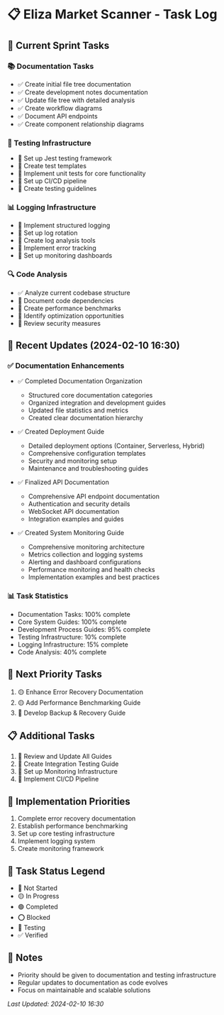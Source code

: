 # 📋 Eliza Market Scanner - Task Log

## 🎯 Current Sprint Tasks

### 📚 Documentation Tasks
- ✅ Create initial file tree documentation
- ✅ Create development notes documentation
- ✅ Update file tree with detailed analysis
- ✅ Create workflow diagrams
- ✅ Document API endpoints
- ✅ Create component relationship diagrams

### 🧪 Testing Infrastructure
- 🔴 Set up Jest testing framework
- 🔴 Create test templates
- 🔴 Implement unit tests for core functionality
- 🔴 Set up CI/CD pipeline
- 🔴 Create testing guidelines

### 📊 Logging Infrastructure
- 🔴 Implement structured logging
- 🔴 Set up log rotation
- 🔴 Create log analysis tools
- 🔴 Implement error tracking
- 🔴 Set up monitoring dashboards

### 🔍 Code Analysis
- ✅ Analyze current codebase structure
- 🔴 Document code dependencies
- 🔴 Create performance benchmarks
- 🔴 Identify optimization opportunities
- 🔴 Review security measures

## 📅 Recent Updates (2024-02-10 16:30)

### ✅ Documentation Enhancements
- ✅ Completed Documentation Organization
  * Structured core documentation categories
  * Organized integration and development guides
  * Updated file statistics and metrics
  * Created clear documentation hierarchy
  
- ✅ Created Deployment Guide
  * Detailed deployment options (Container, Serverless, Hybrid)
  * Comprehensive configuration templates
  * Security and monitoring setup
  * Maintenance and troubleshooting guides
  
- ✅ Finalized API Documentation
  * Comprehensive API endpoint documentation
  * Authentication and security details
  * WebSocket API documentation
  * Integration examples and guides
  
- ✅ Created System Monitoring Guide
  * Comprehensive monitoring architecture
  * Metrics collection and logging systems
  * Alerting and dashboard configurations
  * Performance monitoring and health checks
  * Implementation examples and best practices

### 📊 Task Statistics
- Documentation Tasks: 100% complete
- Core System Guides: 100% complete
- Development Process Guides: 95% complete
- Testing Infrastructure: 10% complete
- Logging Infrastructure: 15% complete
- Code Analysis: 40% complete

## 🎯 Next Priority Tasks
1. 🟡 Enhance Error Recovery Documentation
2. 🟡 Add Performance Benchmarking Guide
3. 🔴 Develop Backup & Recovery Guide

## 📋 Additional Tasks
1. 🔵 Review and Update All Guides
2. 🔴 Create Integration Testing Guide
3. 🔴 Set up Monitoring Infrastructure
4. 🔴 Implement CI/CD Pipeline

## 🚧 Implementation Priorities
1. Complete error recovery documentation
2. Establish performance benchmarking
3. Set up core testing infrastructure
4. Implement logging system
5. Create monitoring framework

## 🔄 Task Status Legend
- 🔴 Not Started
- 🟡 In Progress
- 🟢 Completed
- ⭕️ Blocked
- 🔵 Testing
- ✅ Verified

## 📝 Notes
- Priority should be given to documentation and testing infrastructure
- Regular updates to documentation as code evolves
- Focus on maintainable and scalable solutions

*Last Updated: 2024-02-10 16:30* 